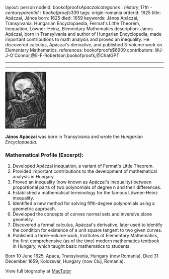 layout: person
nodeid: bookofproofs$Apaczai
categories: history,17th-century
parentid: bookofproofs$339
tags: origin-romania
orderid: 1625
title: Apáczai, János
born: 1625
died: 1659
keywords: János Apáczai, Transylvania, Hungarian Encyclopaedia, Fermat's Little Theorem, Inequation, Löwner–Heinz, Elementary Mathematics
description: János Apáczai, born in Transylvania and author of Hungarian Encyclopedia, made important contributions to math analysis and proved an inequality. He discovered calculus, Apáczai's derivative, and published 3-volume work on Elementary Mathematics.
references: bookofproofs$6909
contributors: @J-J-O'Connor,@E-F-Robertson,bookofproofs,@ChatGPT

---



---

![Apaczai.jpg](https://github.com/bookofproofs/bookofproofs.github.io/blob/main/_sources/_assets/images/portraits/Apaczai.jpg?raw=true)

**János Apáczai** was born in Transylvania and wrote the _Hungarian Encyclopaedia_.

### Mathematical Profile (Excerpt):
1. Developed Apáczai inequation, a variant of Fermat's Little Theorem.
2. Provided important contributions to the development of mathematical analysis in Hungary. 
3. Proved an inequality (now known as Apáczai's inequality) between proportional parts of two polynomials of degree n and their differences.
4. Established a mathematical terminology for the famous Löwner–Heinz inequality. 
5. Identified a new method for solving fifth-degree polynomials using a geometric approach.
6. Developed the concepts of convex normal sets and inversive plane geometry. 
7. Discovered a formal calculus, Apáczai's derivative, later used to identify the condition for existence of a unit square tangent to two given curves. 
8. Published a three-volume work, Institutes of Elementary Mathematics, the first comprehensive (as of the time) modern mathematics textbook in Hungary, which taught basic mathematics to students.

Born 10 June 1625, Apáca, Transylvania, Hungary (now Romania). Died 31 December 1659, Kolozsvár, Hungary (now Cluj, Romania).

View full biography at [MacTutor](https://mathshistory.st-andrews.ac.uk/Biographies/Apaczai/)
